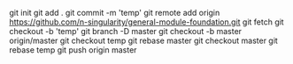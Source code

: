 git init
git add .
git commit -m 'temp'
git remote add origin https://github.com/n-singularity/general-module-foundation.git
git fetch
git checkout -b 'temp'
git branch -D master
git checkout -b master origin/master
git checkout temp
git rebase master
git checkout master
git rebase temp
git push origin master
